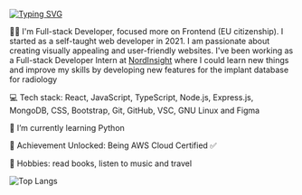 <a href="https://git.io/typing-svg"><img src="https://readme-typing-svg.demolab.com?font=Fira+Code&weight=500&size=30&pause=100&color=FF1E86&background=FF040400&random=false&width=500&lines=Hi%2C+I'm+Micaela;Full-stack+Developer;Welcome+to+my+GitHub+%E2%99%A5" alt="Typing SVG" /></a>

<p>🙋🏼 I'm Full-stack Developer, focused more on Frontend (EU citizenship). I started as a self-taught web developer in 2021. I am passionate about creating visually appealing and user-friendly websites. I've been working as a Full-stack Developer Intern at <a href="https://nordinsight.com" target="_blank">NordInsight</a> where I could learn new things and improve my skills by developing new features for the implant database for radiology</p>

<p>💻 Tech stack: React, JavaScript, TypeScript, Node.js, Express.js, MongoDB, CSS, Bootstrap, Git, GitHub, VSC, GNU Linux and Figma</p>

<p>🌱 I’m currently learning Python</p>

<p>🏅 Achievement Unlocked: Being AWS Cloud Certified ✅ </p>

<p>💞️ Hobbies: read books, listen to music and travel</p>

![Top Langs](https://github-readme-stats.vercel.app/api/top-langs/?username=mica-ailen&hide=html,scss,css&theme=dracula)
